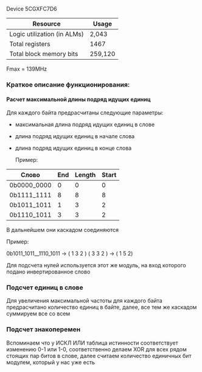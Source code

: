 Device	5CGXFC7D6

|Resource| Usage|
|--------|------|
| Logic utilization (in ALMs) | 2,043   |
| Total registers             | 1467    | 
| Total block memory bits     | 259,120 | 

Fmax = 139MHz

### Краткое описание функционирования:

#### Расчет максимальной длины подряд идущих единиц

Для каждого байта предрасчитаны следующие параметры:

- максимальная длина подряд идущих единиц в слове

- длина подряд идущих единиц в начале слова

- длина подряд идущих единиц в конце слова

  Пример:

  

| Слово       | End  | Length | Start |
| ----------- | ---- | ------ | ----- |
| 0b0000_0000 | 0    | 0      | 0     |
| 0b1111_1111 | 8    | 8      | 8     |
| 0b1011_1011 | 1    | 3      | 2     |
| 0b1110_1011 | 3    | 3      | 2     |

В дальнейшем они каскадом соединяются

Пример:

0b1011_1011__1110_1011 -> ( 1 3 2 ) ( 3 3 2 ) -> ( 1 5 2)

Для подсчета нулей используется этот же модуль, на вход которого подано инвертированное слово

### Подсчет единиц в слове

Для увеличения максимальной частоты для каждого байта предрасчитано количество единиц в байте, далее, все тем же каскадом суммируем все со всем

### Подсчет знакоперемен

Вспоминаем что у ИСКЛ ИЛИ таблица истинности соответствует изменению 0-1 или 1-0, соответственно делаем XOR для всех рядом стоящих пар битов в слове, далее считаем количество единичных бит модулем, который у нас уже есть

